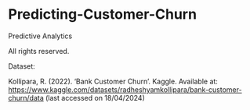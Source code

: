 # Predicting-Customer-Churn

Predictive Analytics

All rights reserved.


Dataset:


Kollipara, R. (2022). ‘Bank Customer Churn’. Kaggle. Available at: https://www.kaggle.com/datasets/radheshyamkollipara/bank-customer-churn/data (last accessed on 18/04/2024)
